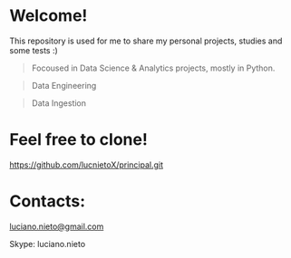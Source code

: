 # Welcome!
This repository is used for me to share my personal projects, studies and some tests :) 

> Focoused in Data Science & Analytics projects, mostly in Python.

> Data Engineering

> Data Ingestion

# Feel free to clone!

https://github.com/lucnietoX/principal.git

# Contacts:

luciano.nieto@gmail.com

Skype: luciano.nieto

